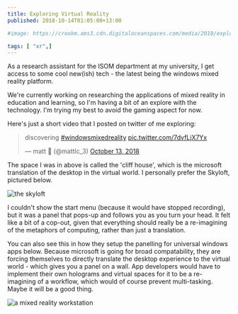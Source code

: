 ```yaml
---
title: Exploring Virtual Reality
published: 2018-10-14T01:05:00+13:00

#image: https://crookm.ams3.cdn.digitaloceanspaces.com/media/2018/exploring-virtual-reality-8205194c-f63a-432f-8beb-e10b2c46a279.jpg

tags: [ "xr",]
---
```


As a research assistant for the ISOM department at my university, I get access to some cool new(ish) tech - the latest being the windows mixed reality platform.

We're currently working on researching the applications of mixed reality in education and learning, so I'm having a bit of an explore with the technology. I'm trying my best to avoid the gaming aspect for now.

Here's just a short video that I posted on twitter of me exploring:
<blockquote class="twitter-tweet" data-lang="en"><p lang="en" dir="ltr">discovering <a href="https://twitter.com/hashtag/windowsmixedreality?src=hash&amp;ref_src=twsrc%5Etfw">#windowsmixedreality</a> <a href="https://t.co/7dvfLjX7Yx">pic.twitter.com/7dvfLjX7Yx</a></p>&mdash; matt 🥑 (@mattlc_3) <a href="https://twitter.com/mattlc_3/status/1051079811559378944?ref_src=twsrc%5Etfw">October 13, 2018</a></blockquote>
<script async src="https://platform.twitter.com/widgets.js" charset="utf-8"></script>

The space I was in above is called the 'cliff house', which is the microsoft translation of the desktop in the virtual world. I personally prefer the Skyloft, pictured below.

![the skyloft](https://crookm.ams3.cdn.digitaloceanspaces.com/media/2018/exploring-virtual-reality-8205194c-f63a-432f-8beb-e10b2c46a279.jpg)

I couldn't show the start menu (because it would have stopped recording), but it was a panel that pops-up and follows you as you turn your head. It felt like a bit of a cop-out, given that everything should really be a re-imagining of the metaphors of computing, rather than just a translation.

You can also see this in how they setup the panelling for universal windows apps below. Because microsoft is going for broad compatability, they are forcing themselves to directly translate the desktop experience to the virtual world - which gives you a panel on a wall. App developers would have to implement their own holograms and virtual spaces for it to be a re-imagining of a workflow, which would of course prevent multi-tasking. Maybe it will be a good thing.

![a mixed reality workstation](https://crookm.ams3.cdn.digitaloceanspaces.com/media/2018/exploring-virtual-reality-1155515f-98a4-4999-8327-fb826f0d33d5.jpg)
